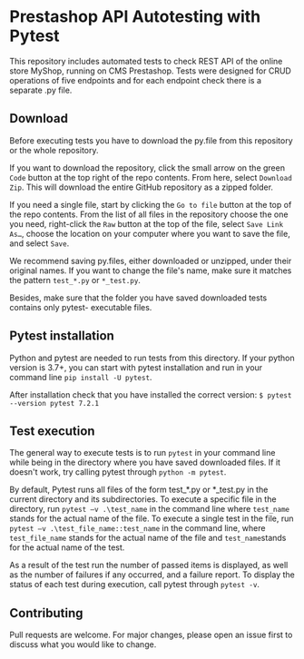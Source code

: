 # Prestashop API Autotesting with Pytest

This repository includes automated tests to check REST API of the online store MyShop, running on CMS Prestashop. Tests were designed for CRUD operations of five endpoints and for each endpoint check there is a separate .py file.

## Download
Before executing tests you have to download the py.file from this repository or the whole repository.

If you want to download the repository, click the small arrow on the green ```Code``` button at the top right of the repo contents. From here, select ```Download Zip```. This will download the entire GitHub repository as a zipped folder.

If you need a single file, start by clicking the ```Go to file``` button at the top of the repo contents. From the list of all files in the repository choose the one you need, right-click the ```Raw``` button at the top of the file, select ```Save Link As…```, choose the location on your computer where you want to save the file, and select ```Save```.

We recommend saving py.files, either downloaded or unzipped, under their original names. If you want to change the file's name, make sure it matches the pattern ```test_*.py``` or ```*_test.py```.
  
Besides, make sure that the folder you have saved downloaded tests contains only pytest- executable files.

## Pytest installation
Python and pytest are needed to run tests from this directory.
If your python version is 3.7+, you can start with pytest installation and run in your command line ```pip install -U pytest```.

After installation check that you have installed the correct version:
```$ pytest --version pytest 7.2.1```

## Test execution
The general way to execute tests is to run ```pytest``` in your command line while being in the directory where you have saved downloaded files.
If it doesn't work, try calling pytest through ```python -m pytest```.

By default, Pytest runs all files of the form test_*.py or *_test.py in the current directory and its subdirectories. To execute a specific file in the directory, run ```pytest –v .\test_name``` in the command line where ```test_name``` stands for the actual name of the file. To execute a single test in the file, run ```pytest –v .\test_file_name::test_name``` in the command line, where ```test_file_name``` stands for the actual name of the file and ```test_name```stands for the actual name of the test. 

As а result of the test run the number of passed items is displayed, as well as the number of failures if any occurred, and а failure report.
To display the status of each test during execution, call pytest through ```pytest -v```.

## Contributing

Pull requests are welcome. For major changes, please open an issue first
to discuss what you would like to change.
